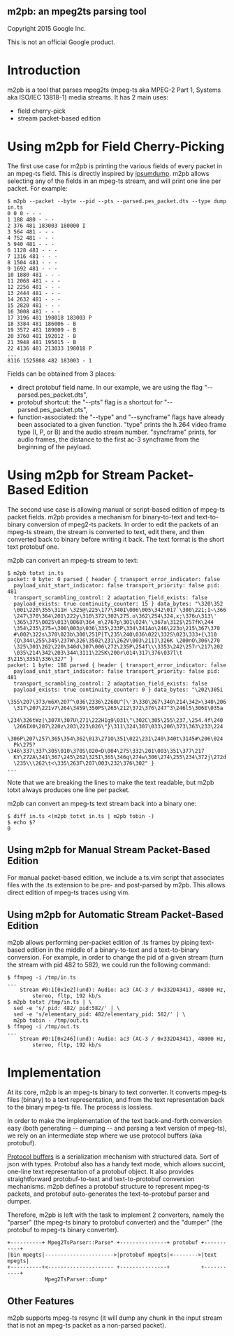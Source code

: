 m2pb: an mpeg2ts parsing tool
-----------------------------

Copyright 2015 Google Inc.

This is not an official Google product.


# Introduction

m2pb is a tool that parses mpeg2ts (mpeg-ts aka MPEG-2 Part 1, Systems
aka ISO/IEC 13818-1) media streams. It has 2 main uses:

* field cherry-pick
* stream packet-based edition


# Using m2pb for Field Cherry-Picking

The first use case for m2pb is printing the various fields of every
packet in an mpeg-ts field. This is directly inspired by
[ipsumdump](http://www.read.seas.harvard.edu/~kohler/ipsumdump/).
m2pb allows selecting any of the fields in an mpeg-ts stream, and will
print one line per packet. For example:


```
$ m2pb --packet --byte --pid --pts --parsed.pes_packet.dts --type dump in.ts
0 0 0 - - -
1 188 480 - - -
2 376 481 183003 180000 I
3 564 481 - - -
4 752 481 - - -
5 940 481 - - -
6 1128 481 - - -
7 1316 481 - - -
8 1504 481 - - -
9 1692 481 - - -
10 1880 481 - - -
11 2068 481 - - -
12 2256 481 - - -
13 2444 481 - - -
14 2632 481 - - -
15 2820 481 - - -
16 3008 481 - - -
17 3196 481 198018 183003 P
18 3384 481 186006 - B
19 3572 481 189009 - B
20 3760 481 192012 - B
21 3948 481 195015 - B
22 4136 481 213033 198018 P
...
8116 1525808 482 183003 - 1
```

Fields can be obtained from 3 places:

* direct protobuf field name. In our example, we are using
  the flag "--parsed.pes_packet.dts",
* protobuf shortcut: the "--pts" flag is a shortcut for
  "--parsed.pes_packet.pts",
* function-associated: the "--type" and "--syncframe" flags have already
  been associated to a given function. "type" prints the h.264 video frame
  type (I, P, or B) and the audio stream number. "syncframe" prints, for
  audio frames, the distance to the first ac-3 syncframe from the
  beginning of the payload.


# Using m2pb for Stream Packet-Based Edition

The second use case is allowing manual or script-based edition of
mpeg-ts packet fields. m2pb provides a mechanism for binary-to-text
and text-to-binary conversion of mpeg2-ts packets. In order to edit
the packets of an mpeg-ts stream, the stream is converted to text,
edit there, and then converted back to binary before writing it back.
The text format is the short text protobuf one.

m2pb can convert an mpeg-ts stream to text:

```
$ m2pb totxt in.ts
packet: 0 byte: 0 parsed { header { transport_error_indicator: false
  payload_unit_start_indicator: false transport_priority: false pid: 481
  transport_scrambling_control: 2 adaptation_field_exists: false
  payload_exists: true continuity_counter: 15 } data_bytes: "\320\352
  \001\220\355\311H \325@\225\177\340I\006\005\342\017`\300\221;I~\366
  \247\370\364\201\222y\310\372\302\275.o\362\254\324,x;\376u\313\'
  \365\375\0025\013\0068\364_m\2767p\301\024\'\367a\312$\257fK\244
  \354\235\275=\300\003p\036\335\233P\334\341Ao\246\223o\215\367\370
  #\002\322s\370\023b\300\251P[T\235\240\036\022\332S\023\333+{\310
  {Q\344\255\345\237W\326\3502\231\262V\003\211]\326K \200nO\306\270
  \325\301\262\220\340d\307\006\272\235P\254f\\\3353\242\257r\217\202
  \035\214\342\203\344\3111\225K\200r\014\317\376\037l\t 3\215\335I\336\327" }
packet: 1 byte: 188 parsed { header { transport_error_indicator: false
  payload_unit_start_indicator: false transport_priority: false pid: 481
  transport_scrambling_control: 2 adaptation_field_exists: false
  payload_exists: true continuity_counter: 0 } data_bytes: "\202\305i
  \355\207\373/m6X\207^\036\2336\2260U^[\'3\330\267\340\214\342>\340\206
  \317\207\221v7\264\3459\350PS\265\212\372\376\247^3\246l5\306E\035a
  \234\326tWz|\307X\307U\271\222H1g9\031\"\302C\305\255\237,\254.4f\240
  \266IX0\207\220z\203\223\026\"}\311\324\307\033\206\373\363\233\224
  \306P\207\257\365\354\362\013\271O\351\022\231\240\340t\3145#\206\024
  Pk\275?\346\337\337\305\010\370S\020<D\004\275\332\201\003\351\377\217
  KY\272A\341\367\245\262\325I\365\346q\274w\306\274\255\234\372j\272d
  \235\\\262\t<\335\263F\207\003\232\376\302" }
...
```

Note that we are breaking the lines to make the text readable, but
m2pb totxt always produces one line per packet.


m2pb can convert an mpeg-ts text stream back into a binary one:

```
$ diff in.ts <(m2pb totxt in.ts | m2pb tobin -)
$ echo $?
0
```

## Using m2pb for Manual Stream Packet-Based Edition

For manual packet-based edition, we include a ts.vim script that
associates files with the .ts extension to be pre- and post-parsed
by m2pb. This allows direct edition of mpeg-ts traces using vim.


## Using m2pb for Automatic Stream Packet-Based Edition

m2pb allows performing per-packet edition of .ts frames by piping
text-based edition in the middle of a binary-to-text and a
text-to-binary conversion. For example, in order to change the pid of
a given stream (turn the stream with pid 482 to 582), we could run
the following command:

```
$ ffmpeg -i /tmp/in.ts
...
    Stream #0:1[0x1e2](und): Audio: ac3 (AC-3 / 0x332D4341), 48000 Hz,
        stereo, fltp, 192 kb/s
$ m2pb totxt /tmp/in.ts | \
  sed -e 's/ pid: 482/ pid:582/' | \
  sed -e 's/elementary_pid: 482/elementary_pid: 582/' | \
  m2pb tobin - /tmp/out.ts
$ ffmpeg -i /tmp/out.ts
...
    Stream #0:1[0x246](und): Audio: ac3 (AC-3 / 0x332D4341), 48000 Hz,
        stereo, fltp, 192 kb/s
```

# Implementation

At its core, m2pb is an mpeg-ts binary to text converter. It converts
mpeg-ts files (binary) to a text representation, and from the text
representation back to the binary mpeg-ts file. The process is lossless.

In order to make the implementation of the text back-and-forth conversion
easy (both generating -- dumping -- and parsing a text version of
mpeg-ts), we rely on an intermediate step where we use protocol buffers
(aka protobuf).

[Protocol buffers](https://developers.google.com/protocol-buffers/) is
a serialization mechanism with structured data. Sort of json with
types. Protobuf also has a handy text mode, which allows succint,
one-line text representation of a protobuf object. It also provides
straightforward protobuf-to-text and text-to-protobuf conversion
mechanisms. m2pb defines a protobuf structure to represent mpeg-ts
packets, and protobuf auto-generates the text-to-protobuf parser
and dumper.

Therefore, m2pb is left with the task to implement 2 converters,
namely the "parser" (the mpeg-ts binary to protobuf converter) and
the "dumper" (the protobuf to mpeg-ts binary converter).


    +----------+ Mpeg2TsParser::Parse* +---------------+ protobuf +-----------+
    |bin mpegts|---------------------->|protobuf mpegts|<-------->|text mpegts|
    +----------+<--------------------- +---------------+          +-----------+
                Mpeg2TsParser::Dump*


## Other Features

m2pb supports mpeg-ts resync (it will dump any chunk in the input stream
that is not an mpeg-ts packet as a non-parsed packet).

